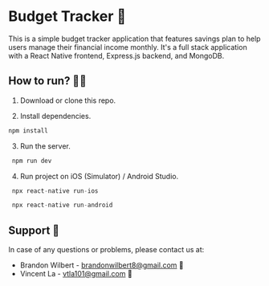 # Budget Tracker 💸

This is a simple budget tracker application that features savings plan to help users manage their financial income monthly. It's a full stack application with a React Native frontend, Express.js backend, and MongoDB.

## How to run? 🙋‍♂️

1. Download or clone this repo.

2. Install dependencies.

```js
npm install
```

3. Run the server.

```js
 npm run dev
```

4. Run project on iOS (Simulator) / Android Studio.

```js
 npx react-native run-ios
```

```js
 npx react-native run-android
```

## Support 🚀

In case of any questions or problems, please contact us at:

- Brandon Wilbert - [brandonwilbert8@gmail.com](mailto:brandonwilbert8@gmail.com) 👦
- Vincent La - [vtla101@gmail.com](mailto:vtla101@gmail.com) 👦

